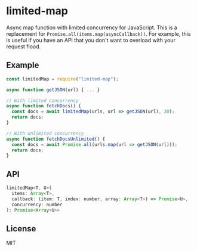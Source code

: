 # limited-map

Async map function with limited concurrency for JavaScript. This is a replacement for `Promise.all(items.map(asyncCallback))`. For example, this is useful if you have an API that you don't want to overload with your request flood. 

## Example

```javascript
const limitedMap = require("limited-map");

async function getJSON(url) { ... }

// With limited concurrency
async function fetchDocs() {
  const docs = await limitedMap(urls, url => getJSON(url), 30);
  return docs;
}

// With unlimited concurrency
async function fetchDocsUnlimited() {
  const docs = await Promise.all(urls.map(url => getJSON(url)));
  return docs;
}
```

## API

```javascript
limitedMap<T, U>(
  items: Array<T>, 
  callback: (item: T, index: number, array: Array<T>) => Promise<U>, 
  concurrency: number
): Promise<Array<U>>
```

## License
MIT
